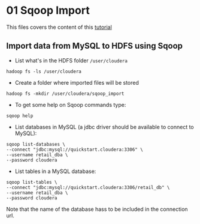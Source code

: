 # 01 Sqoop Import

This files covers the content of this [tutorial](https://www.youtube.com/watch?v=hY9nnU4PTFw&index=9&list=PLf0swTFhTI8rJvGpOp-LujOcpk-Rlz-yE)

## Import data from MySQL to HDFS using Sqoop

* List what's in the HDFS folder `/user/cloudera`

```
hadoop fs -ls /user/cloudera
```

* Create a folder where imported files will be stored

```
hadoop fs -mkdir /user/cloudera/sqoop_import
```

* To get some help on Sqoop commands type:

```
sqoop help
```

* List databases in MySQL (a jdbc driver should be available to connect to MySQL):

```
sqoop list-databases \
--connect "jdbc:mysql://quickstart.cloudera:3306" \
--username retail_dba \
--password cloudera
```

* List tables in a MySQL database:

```
sqoop list-tables \
--connect "jdbc:mysql://quickstart.cloudera:3306/retail_db" \
--username retail_dba \
--password cloudera
```
Note that the name of the database hass to be included in the connection url.

